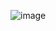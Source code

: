 ![image](https://user-images.githubusercontent.com/61506233/93039450-7eb20a00-f682-11ea-908d-5a6bc1ee57e1.png)
